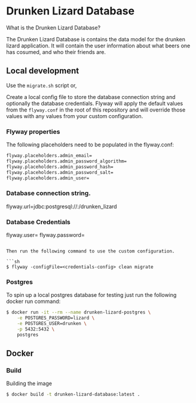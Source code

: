# Drunken Lizard Database

What is the Drunken Lizard Database?

The Drunken Lizard Database is contains the data model for the drunken lizard
application. It will contain the user information about what beers one has
cosumed, and who their friends are.

## Local development

Use the `migrate.sh` script or,

Create a local config file to store the database connection string and
optionally the database credentials. Flyway will apply the default values from
the `flyway.conf` in the root of this repository and will override those values
with any values from your custom configuration.

### Flyway properties

The following placeholders need to be populated in the flyway.conf:

```sh
flyway.placeholders.admin_email=
flyway.placeholders.admin_password_algorithm=
flyway.placeholders.admin_password_hash=
flyway.placeholders.admin_password_salt=
flyway.placeholders.admin_user=
```

### Database connection string.
flyway.url=jdbc:postgresql://<database-ip>:<database-port>/drunken_lizard

### Database Credentials
flyway.user=<username>
flyway.password=<password>
```

Then run the following command to use the custom configuration.

```sh
$ flyway -configFile=<credentials-config> clean migrate
```

### Postgres

To spin up a local postgres database for testing just run the following docker
run command:

```sh
$ docker run -it --rm --name drunken-lizard-postgres \
    -e POSTGRES_PASSWORD=lizard \
    -e POSTGRES_USER=drunken \
    -p 5432:5432 \
    postgres
```

## Docker

### Build

Building the image

```sh
$ docker build -t drunken-lizard-database:latest .
```

